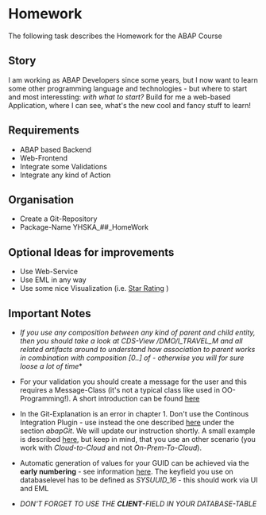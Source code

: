 # Homework

The following task describes the Homework for the ABAP Course

## Story

I am working as ABAP Developers since some years, but I now want to learn some other programming language and technologies - but where to start and most interessting: *with what to start?*
Build for me a web-based Application, where I can see, what's the new cool and fancy stuff to learn!

## Requirements

* ABAP based Backend
* Web-Frontend
* Integrate some Validations
* Integrate any kind of Action

## Organisation

* Create a Git-Repository
* Package-Name YHSKA_##_HomeWork

## Optional Ideas for improvements

* Use Web-Service
* Use EML in any way
* Use some nice Visualization (i.e. [Star Rating](presentations/Bewertungssterne.pdf) )

## Important Notes

* **If you use any composition between any kind of parent and child entity, then you should take a look at CDS-View */DMO/I_TRAVEL_M* and all related artifacts around to understand how *association to parent* works in combination with *composition [0..*] of* - otherwise you will for sure loose a lot of time**

* For your validation you should create a message for the user and this requires a Message-Class (it's not a typical class like used in OO-Programming!). A short introduction can be found [here](presentations/MessageClass.pdf)

* In the Git-Explanation is an error in chapter 1. Don't use the Continous Integration Plugin - use instead the one described [here](https://tools.hana.ondemand.com/#abap) under the section *abapGit*. We will update our instruction shortly. A small example is described [here](https://developers.sap.com/tutorials/abap-environment-abapgit.html#f04bf1cc-915a-4eb7-b54f-fd923a4e0f2d), but keep in mind, that you use an other scenario (you work with *Cloud-to-Cloud* and not *On-Prem-To-Cloud*).

* Automatic generation of values for your GUID can be achieved via the **early numbering** - see information [here](https://help.sap.com/viewer/923180ddb98240829d935862025004d6/Cloud/en-US/cb558d9c68cc4082a6b18769a19cec06.html). The keyfield you use on databaselevel has to be defined as *SYSUUID_16* - this should work via UI and EML

* *DON'T FORGET TO USE THE **CLIENT**-FIELD IN YOUR DATABASE-TABLE*
  
